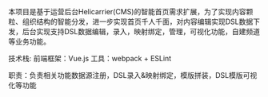 本项目是基于运营后台Helicarrier(CMS)的智能首页需求扩展，为了实现内容颗粒、组织结构的智能分发，进一步实现首页千人千面，对内容编辑实现DSL数据下发，后台实现支持DSL数据编辑，录入，映射绑定，管理，可视化功能，自建频道等业务功能。

技术栈: 
前端框架：Vue.js
工具：webpack + ESLint

职责：负责相关功能数据源注册，DSL录入&映射绑定，模版拼装，DSL模版可视化等功能